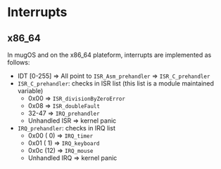 # Interrupts

## x86_64

In mugOS and on the x86_64 plateform, interrupts are implemented as follows:

- IDT [0-255] => All point to `ISR_Asm_prehandler` => `ISR_C_prehandler`
- `ISR_C_prehandler`: checks in ISR list (this list is a module maintained variable)
	- 0x00 => `ISR_divisionByZeroError`
	- 0x08 => `ISR_doubleFault`
	- 32-47 => `IRQ_prehandler`
	- Unhandled ISR => kernel panic
- `IRQ_prehandler`: checks in IRQ list
	- 0x00 ( 0) => `IRQ_timer`
	- 0x01 ( 1) => `IRQ_keyboard`
	- 0x0c (12) => `IRQ_mouse`
	- Unhandled IRQ => kernel panic
